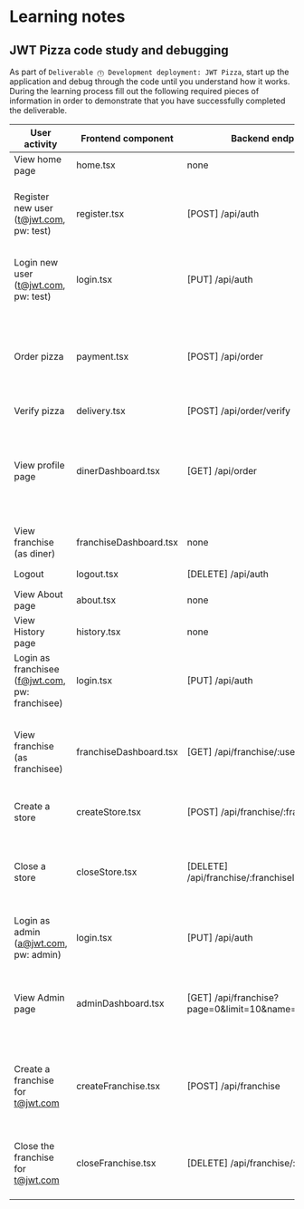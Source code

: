 # Learning notes

## JWT Pizza code study and debugging

As part of `Deliverable ⓵ Development deployment: JWT Pizza`, start up the application and debug through the code until you understand how it works. During the learning process fill out the following required pieces of information in order to demonstrate that you have successfully completed the deliverable.

| User activity                                       | Frontend component | Backend endpoints | Database SQL |
| --------------------------------------------------- | ------------------ | ----------------- | ------------ |
| View home page                                      | home.tsx           | none              | none         |
| Register new user<br/>(t@jwt.com, pw: test)         | register.tsx       | [POST] /api/auth  | INSERT INTO user (name, email, password) VALUES (?, ?, ?)<br/> INSERT INTO userRole (userId, role, objectId) VALUES (?, ?, ?) |
| Login new user<br/>(t@jwt.com, pw: test)            | login.tsx          | [PUT] /api/auth   | SELECT * FROM user WHERE email=?<br/> SELECT * FROM userRole WHERE userId=? |
| Order pizza                                         | payment.tsx        | [POST] /api/order | INSERT INTO dinerOrder (dinerId, franchiseId, storeId, date) VALUES (?, ?, ?, now())<br/> INSERT INTO orderItem (orderId, menuId, description, price) VALUES (?, ?, ?, ?) |
| Verify pizza                                        | delivery.tsx       | [POST] /api/order/verify | none  |
| View profile page                                   | dinerDashboard.tsx | [GET] /api/order  |SELECT id, franchiseId, storeId, date FROM dinerOrder WHERE dinerId=? LIMIT ${offset},${config.db.listPerPage}<br/> SELECT id, menuId, description, price FROM orderItem WHERE orderId=? |
| View franchise<br/>(as diner)                       | franchiseDashboard.tsx | none          | none         |
| Logout                                              | logout.tsx         |[DELETE] /api/auth | DELETE FROM auth WHERE token=? |
| View About page                                     | about.tsx          | none              | none         |
| View History page                                   | history.tsx        | none              | none         |
| Login as franchisee<br/>(f@jwt.com, pw: franchisee) | login.tsx          | [PUT] /api/auth   | SELECT * FROM user WHERE email=?<br/> SELECT * FROM userRole WHERE userId=? |
| View franchise<br/>(as franchisee)                  | franchiseDashboard.tsx | [GET] /api/franchise/:userId | SELECT objectId FROM userRole WHERE role='franchisee' AND userId=?<br/> SELECT id, name FROM franchise WHERE id in (${franchiseIds.join(',')}) |
| Create a store                                      | createStore.tsx    | [POST] /api/franchise/:franchiseId/store | INSERT INTO store (franchiseId, name) VALUES (?, ?) |
| Close a store                                       | closeStore.tsx     | [DELETE] /api/franchise/:franchiseId/store/:storeId | SELECT u.id, u.name, u.email FROM userRole AS ur JOIN user AS u ON u.id=ur.userId WHERE ur.objectId=? AND ur.role='franchisee' |
| Login as admin<br/>(a@jwt.com, pw: admin)           | login.tsx          | [PUT] /api/auth   | DELETE FROM store WHERE franchiseId=? AND id=? |
| View Admin page                                     | adminDashboard.tsx | [GET] /api/franchise?page=0&limit=10&name=* | SELECT id, name FROM franchise WHERE name LIKE ? LIMIT ${limit + 1} OFFSET ${offset}<br/> SELECT id, name FROM store WHERE franchiseId=? |
| Create a franchise for t@jwt.com                    | createFranchise.tsx| [POST] /api/franchise | SELECT id, name FROM user WHERE email=?<br/> INSERT INTO franchise (name) VALUES (?)<br/> INSERT INTO userRole (userId, role, objectId) VALUES (?, ?, ?) |
| Close the franchise for t@jwt.com                   | closeFranchise.tsx | [DELETE] /api/franchise/:franchiseId | DELETE FROM store WHERE franchiseId=?<br/> DELETE FROM userRole WHERE objectId=?<br/> DELETE FROM franchise WHERE id=? |
